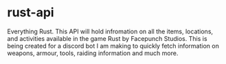 # rust-api
Everything Rust. This API will hold infromation on all the items, locations, and activities available in the game Rust by Facepunch Studios.
This is being created for a discord bot I am making to quickly fetch information on weapons, armour, tools, raiding information and much more.
